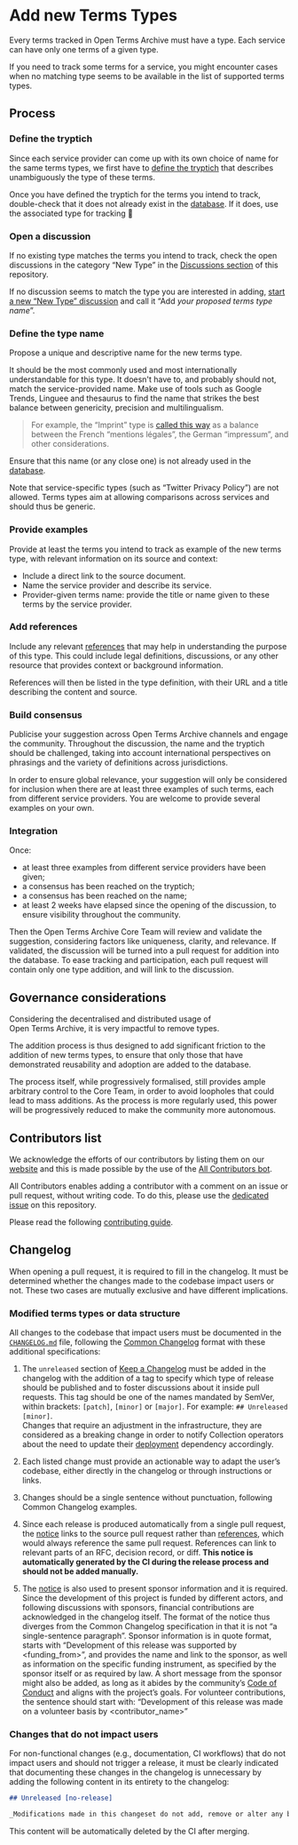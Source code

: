 # Add new Terms Types

Every terms tracked in Open Terms Archive must have a type. Each service can have only one terms of a given type.

If you need to track some terms for a service, you might encounter cases when no matching type seems to be available in the list of supported terms types.

## Process

### Define the tryptich

Since each service provider can come up with its own choice of name for the same terms types, we first have to [define the tryptich](./README.md#how-to-define-the-tryptich) that describes unambiguously the type of these terms.

Once you have defined the tryptich for the terms you intend to track, double-check that it does not already exist in the [database](./termsTypes.json). If it does, use the associated type for tracking 🙂

### Open a discussion

If no existing type matches the terms you intend to track, check the open discussions in the category “New Type” in the [Discussions section](https://github.com/opentermsarchive/terms-types/discussions) of this repository.

If no discussion seems to match the type you are interested in adding, [start a new “New Type” discussion](https://github.com/OpenTermsArchive/terms-types/discussions/new?category=new-type) and call it “Add _your proposed terms type name_”.

### Define the type name

Propose a unique and descriptive name for the new terms type.

It should be the most commonly used and most internationally understandable for this type. It doesn't have to, and probably should not, match the service-provided name. Make use of tools such as Google Trends, Linguee and thesaurus to find the name that strikes the best balance between genericity, precision and multilingualism.

> For example, the “Imprint” type is [called this way](https://github.com/OpenTermsArchive/engine/issues/801) as a balance between the French “mentions légales”, the German “impressum”, and other considerations.

Ensure that this name (or any close one) is not already used in the [database](./termsTypes.json).

Note that service-specific types (such as “Twitter Privacy Policy”) are not allowed. Terms types aim at allowing comparisons across services and should thus be generic.

### Provide examples

Provide at least the terms you intend to track as example of the new terms type, with relevant information on its source and context:

- Include a direct link to the source document.
- Name the service provider and describe its service.
- Provider-given terms name: provide the title or name given to these terms by the service provider.

### Add references

Include any relevant [references](./README.md#references) that may help in understanding the purpose of this type. This could include legal definitions, discussions, or any other resource that provides context or background information.

References will then be listed in the type definition, with their URL and a title describing the content and source.

### Build consensus

Publicise your suggestion across Open Terms Archive channels and engage the community. Throughout the discussion, the name and the tryptich should be challenged, taking into account international perspectives on phrasings and the variety of definitions across jurisdictions.

In order to ensure global relevance, your suggestion will only be considered for inclusion when there are at least three examples of such terms, each from different service providers. You are welcome to provide several examples on your own.

### Integration

Once:

- at least three examples from different service providers have been given;
- a consensus has been reached on the tryptich;
- a consensus has been reached on the name;
- at least 2 weeks have elapsed since the opening of the discussion, to ensure visibility throughout the community.

Then the Open Terms Archive Core Team will review and validate the suggestion, considering factors like uniqueness, clarity, and relevance. If validated, the discussion will be turned into a pull request for addition into the database. To ease tracking and participation, each pull request will contain only one type addition, and will link to the discussion.

## Governance considerations

Considering the decentralised and distributed usage of Open Terms Archive, it is very impactful to remove types.

The addition process is thus designed to add significant friction to the addition of new terms types, to ensure that only those that have demonstrated reusability and adoption are added to the database.

The process itself, while progressively formalised, still provides ample arbitrary control to the Core Team, in order to avoid loopholes that could lead to mass additions. As the process is more regularly used, this power will be progressively reduced to make the community more autonomous.

## Contributors list

We acknowledge the efforts of our contributors by listing them on our [website](https://opentermsarchive.org) and this is made possible by the use of the [All Contributors bot](https://allcontributors.org/docs/en/bot/overview).

All Contributors enables adding a contributor with a comment on an issue or pull request, without writing code. To do this, please use the [dedicated issue](https://github.com/OpenTermsArchive/terms-types/issues/31) on this repository.

Please read the following [contributing guide](https://github.com/OpenTermsArchive/opentermsarchive.org/blob/main/CONTRIBUTING.md#list-a-new-contributor-in-the-open-terms-archive-website).

## Changelog

When opening a pull request, it is required to fill in the changelog. It must be determined whether the changes made to the codebase impact users or not. These two cases are mutually exclusive and have different implications.

### Modified terms types or data structure

All changes to the codebase that impact users must be documented in the [`CHANGELOG.md`](./CHANGELOG.md) file, following the [Common Changelog](https://common-changelog.org) format with these additional specifications:

1. The `unreleased` section of [Keep a Changelog](https://keepachangelog.com/en/1.0.0/) must be added in the changelog with the addition of a tag to specify which type of release should be published and to foster discussions about it inside pull requests. This tag should be one of the names mandated by SemVer, within brackets: `[patch]`, `[minor]` or `[major]`. For example: `## Unreleased [minor]`.<br>
Changes that require an adjustment in the infrastructure, they are considered as a breaking change in order to notify Collection operators about the need to update their [deployment](https://github.com/OpenTermsArchive/deployment/blob/main/CHANGELOG.md) dependency accordingly.

2. Each listed change must provide an actionable way to adapt the user’s codebase, either directly in the changelog or through instructions or links.

3. Changes should be a single sentence without punctuation, following Common Changelog examples.

4. Since each release is produced automatically from a single pull request, the [notice](https://common-changelog.org/#23-notice) links to the source pull request rather than [references](https://common-changelog.org/#242-references), which would always reference the same pull request. References can link to relevant parts of an RFC, decision record, or diff. **This notice is automatically generated by the CI during the release process and should not be added manually.**

5. The [notice](https://common-changelog.org/#23-notice) is also used to present sponsor information and it is required. Since the development of this project is funded by different actors, and following discussions with sponsors, financial contributions are acknowledged in the changelog itself. The format of the notice thus diverges from the Common Changelog specification in that it is not “a single-sentence paragraph”. Sponsor information is in quote format, starts with “Development of this release was supported by <funding_from>”, and provides the name and link to the sponsor, as well as information on the specific funding instrument, as specified by the sponsor itself or as required by law. A short message from the sponsor might also be added, as long as it abides by the community’s [Code of Conduct](./CODE_OF_CONDUCT.md) and aligns with the project’s goals. For volunteer contributions, the sentence should start with: “Development of this release was made on a volunteer basis by <contributor_name>”

### Changes that do not impact users

For non-functional changes (e.g., documentation, CI workflows) that do not impact users and should not trigger a release, it must be clearly indicated that documenting these changes in the changelog is unnecessary by adding the following content in its entirety to the changelog:

```markdown
## Unreleased [no-release]

_Modifications made in this changeset do not add, remove or alter any behavior, dependency, API or functionality of the software. They only change non-functional parts of the repository, such as the README file or CI workflows._
```

This content will be automatically deleted by the CI after merging.
